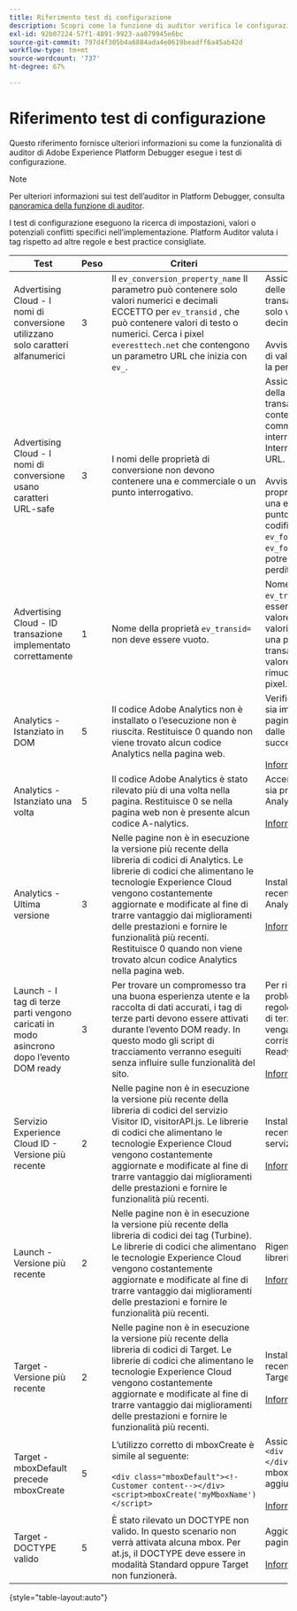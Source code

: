 ```yaml
---
title: Riferimento test di configurazione
description: Scopri come la funzione di auditor verifica le configurazioni in Adobe Experience Platform Debugger.
exl-id: 92b07224-57f1-4891-9923-aa079945e6bc
source-git-commit: 797d4f305b4a6884ada4e0619beadff6a45ab42d
workflow-type: tm+mt
source-wordcount: '737'
ht-degree: 67%

---
```


# Riferimento test di configurazione

Questo riferimento fornisce ulteriori informazioni su come la funzionalità di auditor di Adobe Experience Platform Debugger esegue i test di configurazione.

>[!NOTE]
>
>Per ulteriori informazioni sui test dell’auditor in Platform Debugger, consulta [panoramica della funzione di auditor](./overview.md).

I test di configurazione eseguono la ricerca di impostazioni, valori o potenziali conflitti specifici nell’implementazione. Platform Auditor valuta i tag rispetto ad altre regole e best practice consigliate.

| Test | Peso | Criteri | Consiglio |
| --- | --- | --- | --- |
| Advertising Cloud - I nomi di conversione utilizzano solo caratteri alfanumerici | 3 | Il `ev_conversion_property_name` Il parametro può contenere solo valori numerici e decimali ECCETTO per `ev_transid` , che può contenere valori di testo o numerici. Cerca i pixel `everesttech.net`   che contengono un parametro URL che inizia con  `ev_`. | Assicurati che i parametri delle proprietà della transazione contengano solo valori numerici e decimali.<br><br>Avviso: qualsiasi altro tipo di valore potrebbe causare la perdita di dati. |
| Advertising Cloud - I nomi di conversione usano caratteri URL-safe | 3 | I nomi delle proprietà di conversione non devono contenere una e commerciale o un punto interrogativo. | Assicurati che i parametri della proprietà della transazione non contengano una e commerciale o un punto interrogativo non codificati. Interrompono il formato URL.<br><br>Avviso: parametri di proprietà che contengono una e commerciale o un punto interrogativo non codificati (ad esempio:  `ev_formComplete?=1` o  `ev_formComplete&Submit=1`), potrebbe causare la perdita di dati. |
| Advertising Cloud - ID transazione implementato correttamente | 1 | Nome della proprietà  `ev_transid=` non deve essere vuoto. | Nome della proprietà  `ev_transid=` non deve essere lasciato senza un valore. Se lasciato senza valori, potrebbe verificarsi una perdita di dati della transazione. Assegna un valore a `ev_transid=` o rimuovete il parametro dal pixel. |
| Analytics - Istanziato in DOM | 5 | Il codice Adobe Analytics non è installato o l’esecuzione non è riuscita. Restituisce 0 quando non viene trovato alcun codice Analytics nella pagina web. | Verifica che il tag Analytics sia implementato nella pagina e non sia bloccato dalle attività di script successive.<br><br>[Informazioni aggiuntive](https://experienceleague.adobe.com/docs/analytics/implementation/home.html?lang=it) |
| Analytics - Istanziato una volta | 5 | Il codice Adobe Analytics è stato rilevato più di una volta nella pagina. Restituisce 0 se nella pagina web non è presente alcun codice A-nalytics. | Accertati che nella pagina sia presente un solo tag Analytics.<br><br>[Informazioni aggiuntive](https://experienceleague.adobe.com/docs/analytics/implementation/home.html?lang=it) |
| Analytics - Ultima versione | 3 | Nelle pagine non è in esecuzione la versione più recente della libreria di codici di Analytics. Le librerie di codici che alimentano le tecnologie Experience Cloud vengono costantemente aggiornate e modificate al fine di trarre vantaggio dai miglioramenti delle prestazioni e fornire le funzionalità più recenti. Restituisce 0 quando non viene trovato alcun codice Analytics nella pagina web. | Installa la versione più recente della libreria Analytics.<br><br>[Informazioni aggiuntive](https://experienceleague.adobe.com/docs/analytics/implementation/appmeasurement-updates.html?lang=it) |
| Launch - I tag di terze parti vengono caricati in modo asincrono dopo l’evento DOM ready | 3 | Per trovare un compromesso tra una buona esperienza utente e la raccolta di dati accurati, i tag di terze parti devono essere attivati durante l’evento DOM ready. In questo modo gli script di tracciamento verranno eseguiti senza influire sulle funzionalità del sito. | Per risolvere questo problema, regola tutte le regole che eseguono pixel di terze parti in modo che vengano attivate in corrispondenza di DOM Ready.<br><br>[Informazioni aggiuntive](../../tags/ui/managing-resources/rules.md) |
| Servizio Experience Cloud ID - Versione più recente | 2 | Nelle pagine non è in esecuzione la versione più recente della libreria di codici del servizio Visitor ID,  visitorAPI.js. Le librerie di codici che alimentano le tecnologie Experience Cloud vengono costantemente aggiornate e modificate al fine di trarre vantaggio dai miglioramenti delle prestazioni e fornire le funzionalità più recenti. | Installa la versione più recente della libreria del servizio Visitor ID.<br><br>[Informazioni aggiuntive](https://experienceleague.adobe.com/docs/id-service/using/id-service-api/library.html) |
| Launch - Versione più recente | 2 | Nelle pagine non è in esecuzione la versione più recente della libreria di codici dei tag (Turbine). Le librerie di codici che alimentano le tecnologie Experience Cloud vengono costantemente aggiornate e modificate al fine di trarre vantaggio dai miglioramenti delle prestazioni e fornire le funzionalità più recenti. | Rigenera e pubblica la libreria di tag.<br><br>[Informazioni aggiuntive](../../tags/quick-start/quick-start.md) |
| Target - Versione più recente | 2 | Nelle pagine non è in esecuzione la versione più recente della libreria di codici di Target. Le librerie di codici che alimentano le tecnologie Experience Cloud vengono costantemente aggiornate e modificate al fine di trarre vantaggio dai miglioramenti delle prestazioni e fornire le funzionalità più recenti. | Installa la versione più recente della libreria Target.<br><br>[Informazioni aggiuntive](https://developer.adobe.com/target/implement/client-side/) |
| Target - mboxDefault precede mboxCreate | 5 | L’utilizzo corretto di  mboxCreate è simile al seguente:<br><br> `<div class="mboxDefault"><!-Customer content--></div><script>mboxCreate('myMboxName')</script>` | Assicurati di includere una  `<div class="mboxDefault"></div>` prima di richiamare mboxCreate(). at.js non ne aggiungerà uno.<br><br>[Informazioni aggiuntive](https://developer.adobe.com/target/implement/client-side/) |
| Target - DOCTYPE valido | 5 | È stato rilevato un DOCTYPE non valido. In questo scenario non verrà attivata alcuna mbox.  Per at.js, il DOCTYPE deve essere in modalità Standard oppure Target non funzionerà. | Aggiorna il DOCTYPE nella pagina.<br><br>[Informazioni aggiuntive](https://developer.adobe.com/target/implement/client-side/atjs/target-atjs-faq/) |

{style="table-layout:auto"}

